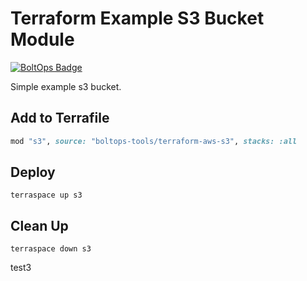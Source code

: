 # Terraform Example S3 Bucket Module

[![BoltOps Badge](https://img.boltops.com/boltops/badges/boltops-badge.png)](https://www.boltops.com)

Simple example s3 bucket.

## Add to Terrafile

```ruby
mod "s3", source: "boltops-tools/terraform-aws-s3", stacks: :all
```

## Deploy

    terraspace up s3

## Clean Up

    terraspace down s3

test3
